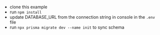 - clone this example
- run `npm install`
- update DATABASE_URL from the connection string in console in the `.env` file
- run `npx prisma migrate dev --name init` to sync schema
